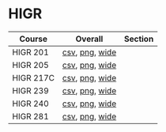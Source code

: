 # HIGR

| Course | Overall | Section |
| ------ | ------- | ------- |
| HIGR 201 | [csv](https://github.com/UCSD-Historical-Enrollment-Data/2024Spring/blob/main/overall/HIGR%20201.csv), [png](https://raw.githubusercontent.com/UCSD-Historical-Enrollment-Data/2024Spring/main/plot_overall/HIGR%20201.png), [wide](https://raw.githubusercontent.com/UCSD-Historical-Enrollment-Data/2024Spring/main/plot_overall_wide/HIGR%20201.png) |  |
| HIGR 205 | [csv](https://github.com/UCSD-Historical-Enrollment-Data/2024Spring/blob/main/overall/HIGR%20205.csv), [png](https://raw.githubusercontent.com/UCSD-Historical-Enrollment-Data/2024Spring/main/plot_overall/HIGR%20205.png), [wide](https://raw.githubusercontent.com/UCSD-Historical-Enrollment-Data/2024Spring/main/plot_overall_wide/HIGR%20205.png) |  |
| HIGR 217C | [csv](https://github.com/UCSD-Historical-Enrollment-Data/2024Spring/blob/main/overall/HIGR%20217C.csv), [png](https://raw.githubusercontent.com/UCSD-Historical-Enrollment-Data/2024Spring/main/plot_overall/HIGR%20217C.png), [wide](https://raw.githubusercontent.com/UCSD-Historical-Enrollment-Data/2024Spring/main/plot_overall_wide/HIGR%20217C.png) |  |
| HIGR 239 | [csv](https://github.com/UCSD-Historical-Enrollment-Data/2024Spring/blob/main/overall/HIGR%20239.csv), [png](https://raw.githubusercontent.com/UCSD-Historical-Enrollment-Data/2024Spring/main/plot_overall/HIGR%20239.png), [wide](https://raw.githubusercontent.com/UCSD-Historical-Enrollment-Data/2024Spring/main/plot_overall_wide/HIGR%20239.png) |  |
| HIGR 240 | [csv](https://github.com/UCSD-Historical-Enrollment-Data/2024Spring/blob/main/overall/HIGR%20240.csv), [png](https://raw.githubusercontent.com/UCSD-Historical-Enrollment-Data/2024Spring/main/plot_overall/HIGR%20240.png), [wide](https://raw.githubusercontent.com/UCSD-Historical-Enrollment-Data/2024Spring/main/plot_overall_wide/HIGR%20240.png) |  |
| HIGR 281 | [csv](https://github.com/UCSD-Historical-Enrollment-Data/2024Spring/blob/main/overall/HIGR%20281.csv), [png](https://raw.githubusercontent.com/UCSD-Historical-Enrollment-Data/2024Spring/main/plot_overall/HIGR%20281.png), [wide](https://raw.githubusercontent.com/UCSD-Historical-Enrollment-Data/2024Spring/main/plot_overall_wide/HIGR%20281.png) |  |
